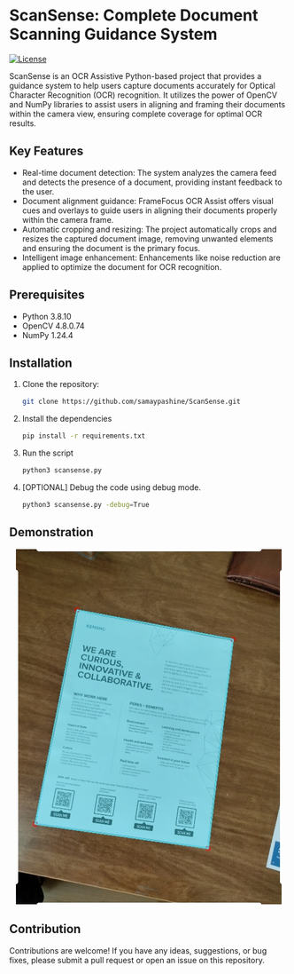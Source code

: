# ScanSense: Complete Document Scanning Guidance System

[![License](https://img.shields.io/badge/License-MIT-blue.svg)](https://opensource.org/licenses/MIT)

ScanSense is an OCR Assistive Python-based project that provides a guidance system to help users capture documents accurately for Optical Character Recognition (OCR) recognition. It utilizes the power of OpenCV and NumPy libraries to assist users in aligning and framing their documents within the camera view, ensuring complete coverage for optimal OCR results.

## Key Features

- Real-time document detection: The system analyzes the camera feed and detects the presence of a document, providing instant feedback to the user.
- Document alignment guidance: FrameFocus OCR Assist offers visual cues and overlays to guide users in aligning their documents properly within the camera frame.
- Automatic cropping and resizing: The project automatically crops and resizes the captured document image, removing unwanted elements and ensuring the document is the primary focus.
- Intelligent image enhancement: Enhancements like noise reduction are applied to optimize the document for OCR recognition.

## Prerequisites

- Python 3.8.10
- OpenCV 4.8.0.74
- NumPy 1.24.4

## Installation

1. Clone the repository:

   ```bash
   git clone https://github.com/samaypashine/ScanSense.git
   ```

2. Install the dependencies
    
    ```bash
    pip install -r requirements.txt
    ```

3. Run the script

    ```bash
    python3 scansense.py
    ```

4. [OPTIONAL] Debug the code using debug mode.

    ```bash
    python3 scansense.py -debug=True
    ```
## Demonstration

   <p align="center">
      <img src="https://github.com/samaypashine/ScanSense/blob/main/outputs/1688876105.9406705.jpg" />
   </p>

## Contribution

Contributions are welcome! If you have any ideas, suggestions, or bug fixes, please submit a pull request or open an issue on this repository.

